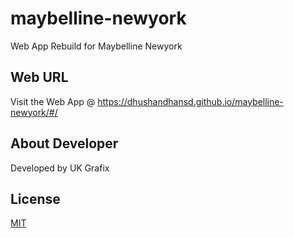# maybelline-newyork
Web App Rebuild for Maybelline Newyork

## Web URL
Visit the Web App @
https://dhushandhansd.github.io/maybelline-newyork/#/

## About Developer
Developed by UK Grafix 

## License
[MIT](https://choosealicense.com/licenses/mit/)


